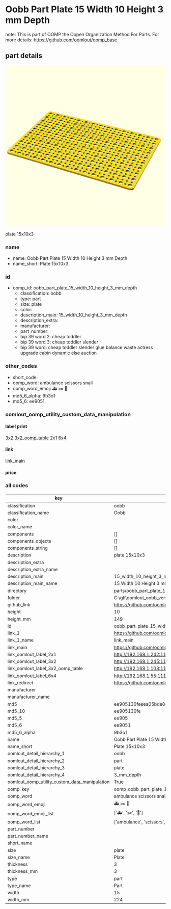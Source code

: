 # Oobb Part Plate 15 Width 10 Height 3 mm Depth  

note: This is part of OOMP the Oopen Organization Method For Parts. For more details: https://github.com/oomlout/oomp_base

##  part details
  

[![](3dpr.png)](3dpr.png)

plate 15x10x3



### name
* name: Oobb Part Plate 15 Width 10 Height 3 mm Depth
* name_short: Plate 15x10x3 
### id
* oomp_id: oobb_part_plate_15_width_10_height_3_mm_depth
  * classification: oobb
  * type: part
  * size: plate
  * color: 
  * description_main: 15_width_10_height_3_mm_depth
  * description_extra: 
  * manufacturer: 
  * part_number: 
  * bip 39 word 2: cheap toddler
  * bip 39 word 3: cheap toddler slender
  * bip 39 word: cheap toddler slender glue balance waste actress upgrade cabin dynamic else auction

### other_codes
* short_code: 
* oomp_word: ambulance scissors snail
* oomp_word_emoji :ambulance: :scissors: :snail:
* md5_6_alpha: 9b3o1
* md5_6: ee9051






### oomlout_oomp_utility_custom_data_manipulation
#### label print
[3x2](http://192.168.1.245:1112/?label=oomp%209b3o1)
[3x2_oomp_table](http://192.168.1.108:1112/?label=oomp%209b3o1)
[2x1](http://192.168.1.242:1112/?label=oomp%209b3o1)
[6x4](http://192.168.1.55:1112/?label=oomp%209b3o1)    

#### link

[link_main](https://github.com/oomlout/oomlout_oobb_version_4_generated_parts/tree/main/navigation_oomp/oobb/part/plate/15_width_10_height_3_mm_depth/part)                              

#### price







### all codes 
| key | value |  
| --- | --- |  
| classification | oobb |  
| classification_name | Oobb |  
| color |  |  
| color_name |  |  
| components | [] |  
| components_objects | [] |  
| components_string | [] |  
| description | plate 15x10x3 |  
| description_extra |  |  
| description_extra_name |  |  
| description_main | 15_width_10_height_3_mm_depth |  
| description_main_name | 15 Width 10 Height 3 mm Depth |  
| directory | parts/oobb_part_plate_15_width_10_height_3_mm_depth |  
| folder | C:\gh\oomlout_oobb_version_4_generated_parts\parts\oobb_part_plate_15_width_10_height_3_mm_depth |  
| github_link | https://github.com/oomlout/oomlout_oomp_part_src/tree/main/parts/oobb_part_plate_15_width_10_height_3_mm_depth |  
| height | 10 |  
| height_mm | 149 |  
| id | oobb_part_plate_15_width_10_height_3_mm_depth |  
| link_1 | https://github.com/oomlout/oomlout_oobb_version_4_generated_parts/tree/main/navigation_oomp/oobb/part/plate/15_width_10_height_3_mm_depth/part |  
| link_1_name | link_main |  
| link_main | https://github.com/oomlout/oomlout_oobb_version_4_generated_parts/tree/main/navigation_oomp/oobb/part/plate/15_width_10_height_3_mm_depth/part |  
| link_oomlout_label_2x1 | http://192.168.1.242:1112/?label=oomp%209b3o1 |  
| link_oomlout_label_3x2 | http://192.168.1.245:1112/?label=oomp%209b3o1 |  
| link_oomlout_label_3x2_oomp_table | http://192.168.1.108:1112/?label=oomp%209b3o1 |  
| link_oomlout_label_6x4 | http://192.168.1.55:1112/?label=oomp%209b3o1 |  
| link_redirect | https://github.com/oomlout/oomlout_oobb_version_4_generated_parts/tree/main/parts/oobb_plate_15_10_03 |  
| manufacturer |  |  
| manufacturer_name |  |  
| md5 | ee905130feeea05bde88d63f96b8d937 |  
| md5_10 | ee905130fe |  
| md5_5 | ee905 |  
| md5_6 | ee9051 |  
| md5_6_alpha | 9b3o1 |  
| name | Oobb Part Plate 15 Width 10 Height 3 mm Depth |  
| name_short | Plate 15x10x3  |  
| oomlout_detail_hierarchy_1 | oobb |  
| oomlout_detail_hierarchy_2 | part |  
| oomlout_detail_hierarchy_3 | plate |  
| oomlout_detail_hierarchy_4 | 3_mm_depth |  
| oomlout_oomp_utility_custom_data_manipulation | True |  
| oomp_key | oomp_oobb_part_plate_15_width_10_height_3_mm_depth |  
| oomp_word | ambulance scissors snail |  
| oomp_word_emoji | :ambulance: :scissors: :snail: |  
| oomp_word_emoji_list | [':ambulance:', ':scissors:', ':snail:'] |  
| oomp_word_list | ['ambulance', 'scissors', 'snail'] |  
| part_number |  |  
| part_number_name |  |  
| short_name |  |  
| size | plate |  
| size_name | Plate |  
| thickness | 3 |  
| thickness_mm | 3 |  
| type | part |  
| type_name | Part |  
| width | 15 |  
| width_mm | 224 |  
